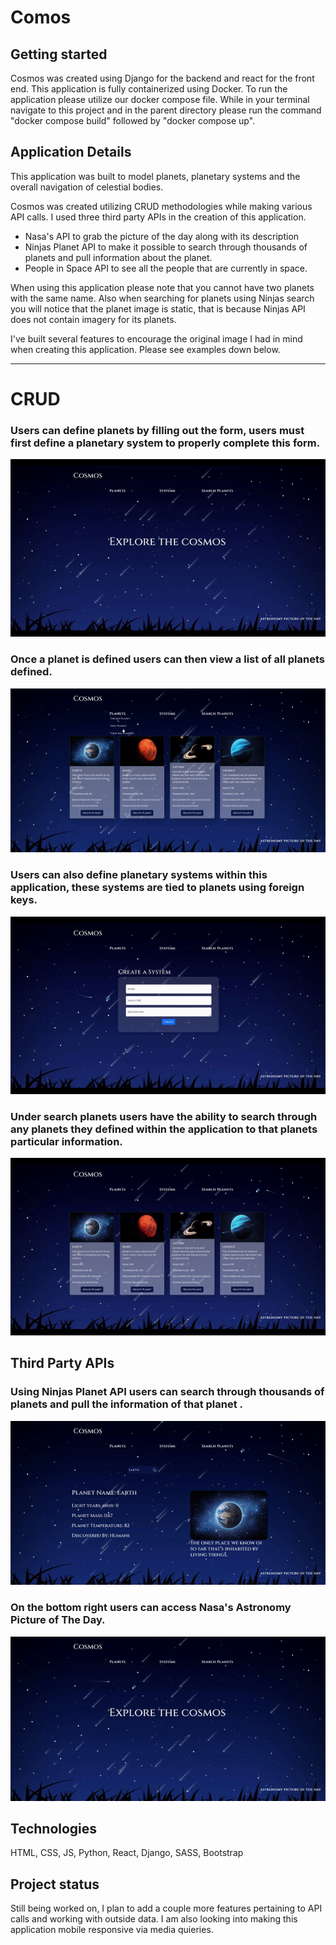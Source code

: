 # Comos



## Getting started

Cosmos was created using Django for the backend and react for the front end. This application is fully containerized using Docker. To run the application please utilize our docker compose file. While in your terminal navigate to this project and in the parent directory please run the command "docker compose build" followed by "docker compose up". 

## Application Details

This application was built to model planets, planetary systems and the overall navigation of celestial bodies. 

Cosmos was created utilizing CRUD methodologies while making various API calls. I used three third party APIs in the creation of this application. 

- Nasa's API to grab the picture of the day along with its description
- Ninjas Planet API to make it possible to search through thousands of planets and pull information about the planet.
- People in Space API to see all the people that are currently in space.

When using this application please note that you cannot have two planets with the same name. Also when searching for planets using Ninjas search you will notice that the planet image is static, that is because Ninjas API does not contain imagery for its planets.


I've built several features to encourage the original image I had in mind when creating this application. Please see examples down below. 



***



# CRUD


<h3> Users can define planets by filling out the form, users must first define a planetary system to properly complete this form. </h3>

![grab-landing-page](./gifs/CreatePlanet.gif)

<h3> Once a planet is defined users can then view a list of all planets defined. </h3>

![grab-landing-page](./gifs/AllPlanets.gif/)



<h3> Users can also define planetary systems within this application, these systems are tied to planets using foreign keys. </h3>

![grab-landing-page](./gifs/CreateSystem.gif)


<h3> Under search planets users have the ability to search through any planets they defined within the application to that planets particular information. </h3>

![grab-landing-page](./gifs/YourSearch.gif)


## Third Party APIs

<h3> Using Ninjas Planet API users can search through thousands of planets and pull the information of that planet . </h3>

![grab-landing-page](./gifs/SearchNinja.gif)

<h3> On the bottom right users can access Nasa's Astronomy Picture of The Day. </h3>

![grab-landing-page](./gifs/POTD.gif)






## Technologies 
HTML, CSS, JS, Python, React, Django, SASS, Bootstrap

## Project status
Still being worked on, I plan to add a couple more features pertaining to API calls and working with outside data. I am also looking into making this application mobile responsive via media quieries. 